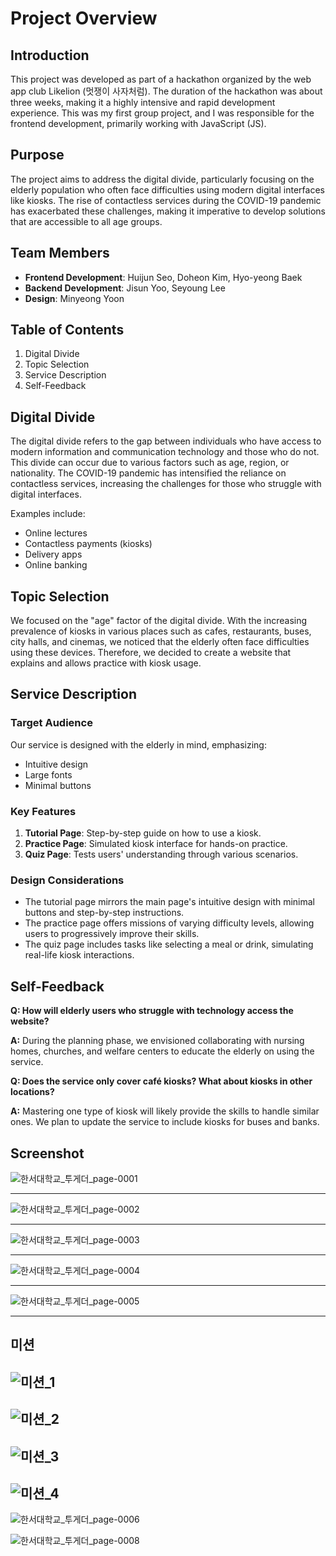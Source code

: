 # Project Overview

## Introduction

This project was developed as part of a hackathon organized by the web app club Likelion (멋쟁이 사자처럼). The duration of the hackathon was about three weeks, making it a highly intensive and rapid development experience. This was my first group project, and I was responsible for the frontend development, primarily working with JavaScript (JS).

## Purpose

The project aims to address the digital divide, particularly focusing on the elderly population who often face difficulties using modern digital interfaces like kiosks. The rise of contactless services during the COVID-19 pandemic has exacerbated these challenges, making it imperative to develop solutions that are accessible to all age groups.

## Team Members

- **Frontend Development**: Huijun Seo, Doheon Kim, Hyo-yeong Baek  
- **Backend Development**: Jisun Yoo, Seyoung Lee 
- **Design**:  Minyeong Yoon

## Table of Contents

1. Digital Divide
2. Topic Selection
3. Service Description
4. Self-Feedback

## Digital Divide

The digital divide refers to the gap between individuals who have access to modern information and communication technology and those who do not. This divide can occur due to various factors such as age, region, or nationality. The COVID-19 pandemic has intensified the reliance on contactless services, increasing the challenges for those who struggle with digital interfaces.

Examples include:
- Online lectures
- Contactless payments (kiosks)
- Delivery apps
- Online banking

## Topic Selection

We focused on the "age" factor of the digital divide. With the increasing prevalence of kiosks in various places such as cafes, restaurants, buses, city halls, and cinemas, we noticed that the elderly often face difficulties using these devices. Therefore, we decided to create a website that explains and allows practice with kiosk usage.

## Service Description

### Target Audience

Our service is designed with the elderly in mind, emphasizing:
- Intuitive design
- Large fonts
- Minimal buttons

### Key Features

1. **Tutorial Page**: Step-by-step guide on how to use a kiosk.
2. **Practice Page**: Simulated kiosk interface for hands-on practice.
3. **Quiz Page**: Tests users' understanding through various scenarios.

### Design Considerations

- The tutorial page mirrors the main page's intuitive design with minimal buttons and step-by-step instructions.
- The practice page offers missions of varying difficulty levels, allowing users to progressively improve their skills.
- The quiz page includes tasks like selecting a meal or drink, simulating real-life kiosk interactions.

## Self-Feedback

**Q: How will elderly users who struggle with technology access the website?**

**A:** During the planning phase, we envisioned collaborating with nursing homes, churches, and welfare centers to educate the elderly on using the service.

**Q: Does the service only cover café kiosks? What about kiosks in other locations?**

**A:** Mastering one type of kiosk will likely provide the skills to handle similar ones. We plan to update the service to include kiosks for buses and banks.

## Screenshot 

![한서대학교_투게더_page-0001](https://github.com/user-attachments/assets/fdc434b5-5ee5-4a93-ac60-ceede5276f1d)

---

![한서대학교_투게더_page-0002](https://github.com/user-attachments/assets/5a00c8a9-db4f-4c53-ae2a-fe4a25dc9a9c)

---

![한서대학교_투게더_page-0003](https://github.com/user-attachments/assets/cd8433a5-5c05-4427-9353-322f4e508697)

---

![한서대학교_투게더_page-0004](https://github.com/user-attachments/assets/4ecd33e4-cddb-4114-bffe-0dd81442aaf8)

---

![한서대학교_투게더_page-0005](https://github.com/user-attachments/assets/7ce9803e-85e6-43e7-8a57-2f33695d4618)

---
## 미션

![미션_1](https://github.com/user-attachments/assets/371f2590-8479-43ba-ba56-9a233ab36a40)
---
![미션_2](https://github.com/user-attachments/assets/b4b08c12-35d7-4427-a96d-f73ab19f4edd)
---
![미션_3](https://github.com/user-attachments/assets/aa1c38c4-c52b-440e-bffb-ce2cfda0af88)
---
![미션_4](https://github.com/user-attachments/assets/200ee3ca-3452-4267-95cd-74128570f134)
---

![한서대학교_투게더_page-0006](https://github.com/user-attachments/assets/fa994295-2c9f-4cf7-887f-cff672fcc81c)

![한서대학교_투게더_page-0008](https://github.com/user-attachments/assets/64f08e82-8be6-4331-bd11-4cf40af4caf8)
